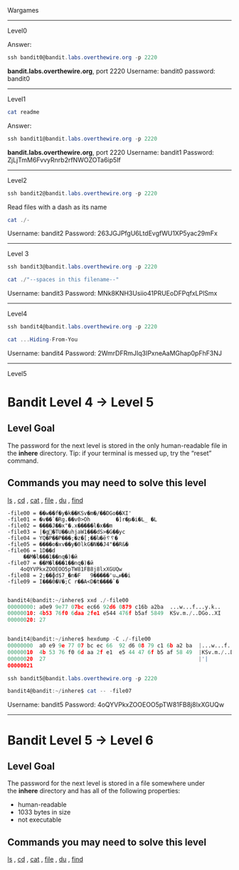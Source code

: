 
Wargames

---

Level0

Answer:

```powershell
ssh bandit0@bandit.labs.overthewire.org -p 2220
```

**bandit.labs.overthewire.org**, port 2220
Username: bandit0
password: bandit0

---

Level1

```powershell
cat readme
```
Answer: 
```powershell
ssh bandit1@bandit.labs.overthewire.org -p 2220
```

**bandit.labs.overthewire.org**, port 2220
Username: bandit1
Password: ZjLjTmM6FvvyRnrb2rfNWOZOTa6ip5If

---

Level2

```powershell
ssh bandit2@bandit.labs.overthewire.org -p 2220
```

Read files with a dash as its name
```powershell
cat ./-
```

Username: bandit2
Password: 263JGJPfgU6LtdEvgfWU1XP5yac29mFx

---

Level 3

```powershell
ssh bandit3@bandit.labs.overthewire.org -p 2220
```

```powershell
cat ./"--spaces in this filename--"
```

Username: bandit3
Password: MNk8KNH3Usiio41PRUEoDFPqfxLPlSmx

---

Level4

```powershell
ssh bandit4@bandit.labs.overthewire.org -p 2220
```

```powershell
cat ...Hiding-From-You
```

Username: bandit4
Password: 2WmrDFRmJIq3IPxneAaMGhap0pFhF3NJ

---

Level5

# Bandit Level 4 → Level 5

## Level Goal

The password for the next level is stored in the only human-readable file in the **inhere** directory. Tip: if your terminal is messed up, try the “reset” command.

## Commands you may need to solve this level

[ls](https://manpages.ubuntu.com/manpages/noble/man1/ls.1.html) , [cd](https://manpages.ubuntu.com/manpages/noble/man1/cd.1posix.html) , [cat](https://manpages.ubuntu.com/manpages/noble/man1/cat.1.html) , [file](https://manpages.ubuntu.com/manpages/noble/man1/file.1.html) , [du](https://manpages.ubuntu.com/manpages/noble/man1/du.1.html) , [find](https://manpages.ubuntu.com/manpages/noble/man1/find.1.html)



```
-file00 = ��w��f�y�k��KSv�m�/��DGo��XI'
-file01 = �v��`�Rg.��v0>Oh        �]r�թ�i�L_ �L
-file02 = ����J��x"�.x�����l�x��m
-file03 = |�g򸌎�TU��uhjaW1���dS>�G��yc
-file04 = YQ�P��P���;�z�[;��ն�ë␦␦�
-file05 = ����o�xv��y�0lkG�N��J4"��R&�
-file06 = 1D��d
     ��M�l���1��nq�)�й
-file07 = ��M�l���1��nq�)�й
	4oQYVPkxZOOEOO5pTW81FB8j8lxXGUQw
-file08 = 2;��ɸd$7_�n�F   9�����'uڢ��i
-file09 = I���0�V�;C r��A<D�t����`�
```

```python

bandit4@bandit:~/inhere$ xxd ./-file00
00000000: a0e9 9e77 07bc ec66 92d6 0879 c16b a2ba  ...w...f...y.k..
00000010: 4b53 76f0 6daa 2fe1 e544 476f b5af 5849  KSv.m./..DGo..XI
00000020: 27            


bandit4@bandit:~/inhere$ hexdump -C ./-file00
00000000  a0 e9 9e 77 07 bc ec 66  92 d6 08 79 c1 6b a2 ba  |...w...f...y.k..|
00000010  4b 53 76 f0 6d aa 2f e1  e5 44 47 6f b5 af 58 49  |KSv.m./..DGo..XI|
00000020  27                                                |'|
00000021

```

```powershell
ssh bandit5@bandit.labs.overthewire.org -p 2220
```

```powershell
bandit4@bandit:~/inhere$ cat -- -file07
```

Username: bandit5
Password: 4oQYVPkxZOOEOO5pTW81FB8j8lxXGUQw

---

# Bandit Level 5 → Level 6

## Level Goal

The password for the next level is stored in a file somewhere under the **inhere** directory and has all of the following properties:

- human-readable
- 1033 bytes in size
- not executable

## Commands you may need to solve this level

[ls](https://manpages.ubuntu.com/manpages/noble/man1/ls.1.html) , [cd](https://manpages.ubuntu.com/manpages/noble/man1/cd.1posix.html) , [cat](https://manpages.ubuntu.com/manpages/noble/man1/cat.1.html) , [file](https://manpages.ubuntu.com/manpages/noble/man1/file.1.html) , [du](https://manpages.ubuntu.com/manpages/noble/man1/du.1.html) , [find](https://manpages.ubuntu.com/manpages/noble/man1/find.1.html)

